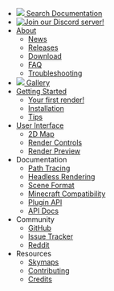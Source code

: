 * <a href="/search.html"><img src="/search.png">&nbsp;Search Documentation</a>
* [![Join our Discord server!](discord_icon.png)](https://discord.gg/VqcHpsF)
* [About](/index.html)
    * [News](/news.html)
    * [Releases](https://www.reddit.com/user/releasebot.rss)
    * [Download](/download.html)
    * [FAQ](/faq.html)
    * [Troubleshooting](/troubleshooting.html)
* <a href="/gallery.html"><img src="/gallery.png">&nbsp;Gallery</a>
* [Getting Started](/getting_started.html)
    * [Your first render!](/your_first_render.html)
    * [Installation](/install.html)
    * [Tips](/tips.html)
* [User Interface](/user_interface.html)
    * [2D Map](/2d_map.html)
    * [Render Controls](/render_controls.html)
    * [Render Preview](/render_preview.html)
* Documentation
    * [Path Tracing](/path_tracing.html)
    * [Headless Rendering](/headless.html)
    * [Scene Format](/scene_format.html)
    * [Minecraft Compatibility](/minecraft_compatibility.html)
    * [Plugin API](/plugin_api.html)
    * [API Docs](/api/)
* Community
    * [GitHub](https://github.com/llbit/chunky)
    * [Issue Tracker](https://github.com/llbit/chunky/issues)
    * [Reddit](http://www.reddit.com/r/chunky)
* Resources
    * [Skymaps](/skymaps.html)
    * [Contributing](/contributing.html)
    * [Credits](/credits.html)
